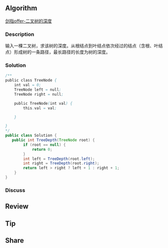 ## Algorithm

[剑指offer-二叉树的深度](https://www.nowcoder.com/practice/435fb86331474282a3499955f0a41e8b?tpId=13&tags=&title=&diffculty=0&judgeStatus=0&rp=1)

### Description

输入一棵二叉树，求该树的深度。从根结点到叶结点依次经过的结点（含根、叶结点）形成树的一条路径，最长路径的长度为树的深度。

### Solution

```java
/**
public class TreeNode {
    int val = 0;
    TreeNode left = null;
    TreeNode right = null;

    public TreeNode(int val) {
        this.val = val;

    }

}
*/
public class Solution {
   public int TreeDepth(TreeNode root) {
        if (root == null) {
            return 0;
        }
        int left = TreeDepth(root.left);
        int right = TreeDepth(root.right);
        return left > right ? left + 1 : right + 1;
    }
}
```

### Discuss

## Review


## Tip


## Share
